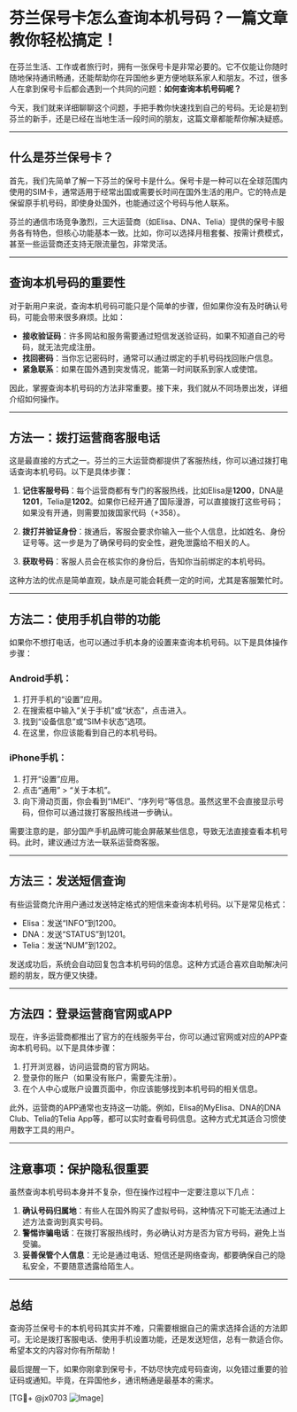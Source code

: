 # 芬兰保号卡怎么查询本机号码？一篇文章教你轻松搞定！

在芬兰生活、工作或者旅行时，拥有一张保号卡是非常必要的。它不仅能让你随时随地保持通讯畅通，还能帮助你在异国他乡更方便地联系家人和朋友。不过，很多人在拿到保号卡后都会遇到一个共同的问题：**如何查询本机号码呢？**

今天，我们就来详细聊聊这个问题，手把手教你快速找到自己的号码。无论是初到芬兰的新手，还是已经在当地生活一段时间的朋友，这篇文章都能帮你解决疑惑。

---

## 什么是芬兰保号卡？

首先，我们先简单了解一下芬兰的保号卡是什么。保号卡是一种可以在全球范围内使用的SIM卡，通常适用于经常出国或需要长时间在国外生活的用户。它的特点是保留原手机号码，即使身处国外，也能通过这个号码与他人联系。

芬兰的通信市场竞争激烈，三大运营商（如Elisa、DNA、Telia）提供的保号卡服务各有特色，但核心功能基本一致。比如，你可以选择月租套餐、按需计费模式，甚至一些运营商还支持无限流量包，非常灵活。

---

## 查询本机号码的重要性

对于新用户来说，查询本机号码可能只是个简单的步骤，但如果你没有及时确认号码，可能会带来很多麻烦。比如：

- **接收验证码**：许多网站和服务需要通过短信发送验证码，如果不知道自己的号码，就无法完成注册。
- **找回密码**：当你忘记密码时，通常可以通过绑定的手机号码找回账户信息。
- **紧急联系**：如果在国外遇到突发情况，能第一时间联系到家人或使馆。

因此，掌握查询本机号码的方法非常重要。接下来，我们就从不同场景出发，详细介绍如何操作。

---

## 方法一：拨打运营商客服电话

这是最直接的方式之一。芬兰的三大运营商都提供了客服热线，你可以通过拨打电话查询本机号码。以下是具体步骤：

1. **记住客服号码**：每个运营商都有专门的客服热线，比如Elisa是**1200**，DNA是**1201**，Telia是**1202**。如果你已经开通了国际漫游，可以直接拨打这些号码；如果没有开通，则需要加拨国家代码（+358）。
   
2. **拨打并验证身份**：拨通后，客服会要求你输入一些个人信息，比如姓名、身份证号等。这一步是为了确保号码的安全性，避免泄露给不相关的人。

3. **获取号码**：客服人员会在核实你的身份后，告知你当前绑定的本机号码。

这种方法的优点是简单直观，缺点是可能会耗费一定的时间，尤其是客服繁忙时。

---

## 方法二：使用手机自带的功能

如果你不想打电话，也可以通过手机本身的设置来查询本机号码。以下是具体操作步骤：

### Android手机：
1. 打开手机的“设置”应用。
2. 在搜索框中输入“关于手机”或“状态”，点击进入。
3. 找到“设备信息”或“SIM卡状态”选项。
4. 在这里，你应该能看到自己的本机号码。

### iPhone手机：
1. 打开“设置”应用。
2. 点击“通用” > “关于本机”。
3. 向下滑动页面，你会看到“IMEI”、“序列号”等信息。虽然这里不会直接显示号码，但你可以通过拨打客服热线进一步确认。

需要注意的是，部分国产手机品牌可能会屏蔽某些信息，导致无法直接查看本机号码。此时，建议通过方法一联系运营商客服。

---

## 方法三：发送短信查询

有些运营商允许用户通过发送特定格式的短信来查询本机号码。以下是常见格式：

- Elisa：发送“INFO”到1200。
- DNA：发送“STATUS”到1201。
- Telia：发送“NUM”到1202。

发送成功后，系统会自动回复包含本机号码的信息。这种方式适合喜欢自助解决问题的朋友，既方便又快捷。

---

## 方法四：登录运营商官网或APP

现在，许多运营商都推出了官方的在线服务平台，你可以通过官网或对应的APP查询本机号码。以下是具体步骤：

1. 打开浏览器，访问运营商的官方网站。
2. 登录你的账户（如果没有账户，需要先注册）。
3. 在个人中心或账户设置页面中，你应该能够找到本机号码的相关信息。

此外，运营商的APP通常也支持这一功能。例如，Elisa的MyElisa、DNA的DNA Club、Telia的Telia App等，都可以实时查看号码信息。这种方式尤其适合习惯使用数字工具的用户。

---

## 注意事项：保护隐私很重要

虽然查询本机号码本身并不复杂，但在操作过程中一定要注意以下几点：

1. **确认号码归属地**：有些人在国外购买了虚拟号码，这种情况下可能无法通过上述方法查询到真实号码。
2. **警惕诈骗电话**：在拨打客服热线时，务必确认对方是否为官方号码，避免上当受骗。
3. **妥善保管个人信息**：无论是通过电话、短信还是网络查询，都要确保自己的隐私安全，不要随意透露给陌生人。

---

## 总结

查询芬兰保号卡的本机号码其实并不难，只需要根据自己的需求选择合适的方法即可。无论是拨打客服电话、使用手机设置功能，还是发送短信，总有一款适合你。希望本文的内容对你有所帮助！

最后提醒一下，如果你刚拿到保号卡，不妨尽快完成号码查询，以免错过重要的验证码或通知。毕竟，在异国他乡，通讯畅通是最基本的需求。

[TG💪+ @jx0703 ![Image](https://github.com/user-attachments/assets/dbca1d08-cadb-493c-b0ec-ad6f7a83f270)]